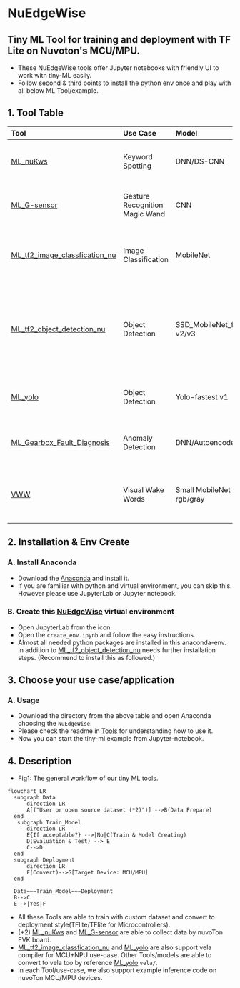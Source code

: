 # NuEdgeWise
Tiny ML Tool for training and deployment with TF Lite on Nuvoton's MCU/MPU. 
---
- These NuEdgeWise tools offer Jupyter notebooks with friendly UI to work with tiny-ML easily.
- Follow [second](#2-installation--env-create) & [third](#3-choose-your-use-caseapplication) points to install the python env once and play with all below ML Tool/example. 

## 1. Tool Table

| Tool | Use Case | Model | Description |M467|M55+U55|MA35D1|
| :-- | :-- | :--| :--|:--|:--|:--|
| [ML_nuKws](https://github.com/OpenNuvoton/ML_nuKws)  | Keyword Spotting | DNN/DS-CNN | Small vocabulary(<=1s) keyword spotting. | <ul><li>- [x] ok</li> |<ul><li>- [ ] ok</li> |<ul><li>- [ ] ok</li> |
| [ML_G-sensor](https://github.com/OpenNuvoton/ML_G-sensor) | Gesture Recognition Magic Wand  | CNN| Data is 3-dims accelerometer of different gesture, and we provide data collecting in this Tool.|<ul><li>- [x] ok</li> |<ul><li>- [ ] ok</li> |<ul><li>- [ ] ok</li> |
| [ML_tf2_image_classfication_nu](https://github.com/OpenNuvoton/ML_tf2_image_classfication_nu) | Image Classification | MobileNet | Use Transfer learning & fine tune, and the pre-train model is MobileNet with imageNet data. User can train with their own data.|<ul><li>- [ ] ok</li> |<ul><li>- [x] ok</li> |<ul><li>- [x] ok</li> |
| [ML_tf2_object_detection_nu](https://github.com/OpenNuvoton/ML_tf2_object_detection_nu) | Object Detection | SSD_MobileNet_fpnlite v2/v3| Use TF objection detection API and it also supports many other models. We choose the tinier model for MPU's edge use-case. If user wants to try SSD_MobileNet_fpnlite_v3, please use TF1 env which detail is in the link.|<ul><li>- [ ] ok</li> |<ul><li>- [ ] ok</li> |<ul><li>- [x] ok</li> |
| [ML_yolo](https://github.com/OpenNuvoton/ML_yolo) | Object Detection | Yolo-fastest v1| Use DarkNet training with very tiny Yolo model. This tool including converting to TFlite & Vela source file.|<ul><li>- [ ] ok</li> |<ul><li>- [x] ok</li> |<ul><li>- [x] ok</li> |
| [ML_Gearbox_Fault_Diagnosis](https://github.com/OpenNuvoton/ML_Gearbox_Fault_Diagnosis) |Anomaly Detection | DNN/Autoencoder | A basic practice for Tiny ML which including training a model, converting to tflite and deploy on EVK board.|<ul><li>- [x] ok</li> |<ul><li>- [ ] ok</li> |<ul><li>- [ ] ok</li> |
| [VWW](https://github.com/OpenNuvoton/ML_tf2_image_classfication_nu) | Visual Wake Words | Small MobileNet rgb/gray | Microcontroller vision use-case of identifying whether a person (we can change to other object) is present in the image or not. |<ul><li>- [x] ok</li>|<ul><li>- [x] ok</li>|<ul><li>- [ ] ok</li>|  

## 2. Installation & Env Create
### A. Install Anaconda
- Download the [Anaconda](https://www.anaconda.com/download) and install it.
- If you are familiar with python and virtual environment, you can skip this. However please use JupyterLab or Jupyter notebook.
### B. Create this [NuEdgeWise](https://github.com/MaxCYCHEN/NuEdgeWise) virtual environment
- Open JupyterLab from the icon. 
- Open the `create_env.ipynb` and follow the easy instructions. 
- Almost all needed python packages are installed in this anaconda-env. In addition to [ML_tf2_object_detection_nu](https://github.com/OpenNuvoton/ML_tf2_object_detection_nu) needs further installation steps. (Recommend to install this as followed.)

## 3. Choose your use case/application
### A. Usage
- Download the directory from the above table and open Anaconda choosing the `NuEdgeWise`.
- Please check the readme in [Tools](#1-tool-table) for understanding how to use it. 
- Now you can start the tiny-ml example from Jupyter-notebook.
## 4. Description
- Fig1: The general workflow of our tiny ML tools.
```mermaid
flowchart LR
  subgraph Data
      direction LR
      A[("User or open source dataset (*2)")] -->B(Data Prepare)
  end
   subgraph Train_Model
      direction LR
      E{If acceptable?} -->|No|C(Train & Model Creating)
      D(Evaluation & Test) --> E
      C-->D 
  end
  subgraph Deployment
      direction LR
      F(Convert)-->G[Target Device: MCU/MPU]
  end
 
  Data~~~Train_Model~~~Deployment 
  B-->C
  E-->|Yes|F
```
- All these Tools are able to train with custom dataset and convert to deployment style(TFlite/TFlite for Microcontrollers).
- (*2) [ML_nuKws](https://github.com/OpenNuvoton/ML_nuKws) and [ML_G-sensor](https://github.com/OpenNuvoton/ML_G-sensor) are able to collect data by nuvoTon EVK board.
- [ML_tf2_image_classfication_nu](https://github.com/OpenNuvoton/ML_tf2_image_classfication_nu) and [ML_yolo](https://github.com/OpenNuvoton/ML_yolo) are also support vela compiler for MCU+NPU use-case. Other Tools/models are able to convert to vela too by reference [ML_yolo](https://github.com/OpenNuvoton/ML_yolo) `vela/`.
- In each Tool/use-case, we also support example inference code on nuvoTon MCU/MPU devices. 
